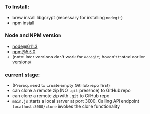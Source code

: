 ### To Install:
- brew install libgcrypt (necessary for installing `nodegit`)
- npm install 

### Node and NPM version
- node@6.11.3 
- npm@5.6.0 
- (note: later versions don't work for `nodegit`; haven't tested earlier versions)

### current stage:
* (Prereq: need to create empty GitHub repo first) 
* can clone a remote zip (NO `.git` presence) to GitHub repo 
* can clone a remote zip with `.git` to GitHub repo
* `main.js` starts a local server at port 3000. Calling API endpoint `localhost:3000/clone` invokes the clone functionality
